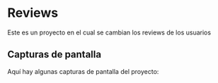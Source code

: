 # Reviews

Este es un proyecto en el cual se cambian los reviews de los usuarios

## Capturas de pantalla

Aquí hay algunas capturas de pantalla del proyecto:
<!--
![Captura de pantalla 1](/ruta/de/la/imagen1.png)
![Captura de pantalla 2](/ruta/de/la/imagen2.png)
![Captura de pantalla 3](/ruta/de/la/imagen3.png) -->